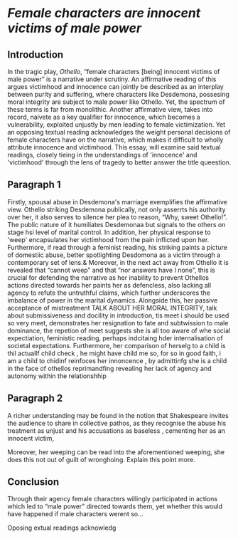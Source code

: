 # _Female characters are innocent victims of male power_

## Introduction

In the tragic play, _Othello_, &ldquo;female characters [being] innocent victims of male power&rdquo; is a narrative under scrutiny. An affirmative reading of this argues victimhood and innocence can jointly be described as an interplay between purity and suffering, where characters like Desdemona, possesing moral integrity are subject to male power like Othello. Yet, the spectrum of these terms is far from monolithic. Another affirmative view, takes into record, naivete as a key qualifier for innocence, which becomes a vulnerability, exploited unjustly by men leading to female victimization. Yet an opposing textual reading acknowledges the weight personal decisions of female characters have on the narrative, which makes it difficult to wholly attribute innocence and victimhood. This essay, will examine said textual readings, closely tieing in the understandings of &apos;innocence&apos; and &apos;victimhood&apos; through the lens of tragedy to better answer the title queestion.

## Paragraph 1

Firstly, spousal abuse in Desdemona's marriage exemplifies the affirmative view. Othello striking Desdemona publically, not only asserrts his authority over her, it also serves to silence her plea to reason, &ldquo;Why, sweet Othello!&rdquo;. The public nature of it humiliates Desdemonaa but signals to the others on stage hsi level of marital control. In addition, her physical response to &apos;weep&apos; encapsulates her victimhood from the pain inflicted upon her. Furthermore, if read through a feminist reading, his striking paints a picture of domestiic abuse, better spotlighting Desdomona as a victim through a contemporary set of lens.& 
Moreover, in the next act away from Othello it is revealed that &ldquo;cannot weep&rdquo; and that &ldquo;nor answers have I none&rdquo;, this is crucial for defending the narrative as her inability to prevent Othellos actions directed towards her paints her as defencless, also lacking all agency to refute the untruthful claims, which further underscores the imbalance of power in the marital dynamics. Alongside this, her passive acceptance of mistreatment TALK ABOUT HER MORAL INTEGRITY, talk about submissiveness and docility in introduction, tis meet i should be used so very meet, demonstrates her resignation to fate and subtwission to male dominance, the repetion of meet suggests she is all too aware of whe social expectiation, feministic reading, perhaps indcitaing hder internalisation of societal expectations. Furthermore, her comparison of herselg to a child is thil actuallf child check , he might have child me so, for so in good faith, i am a child to chidinf reinfoces her innoncence , by admittinfg she is a child in the face of othellos reprimandfing revealing her lack of agency and autonomy within the relationshhip








## Paragraph 2
A richer understanding may be found in the notion that Shakespeare invites the audience to share in collective pathos, as they recognise the abuse his treatment  as unjust and his accusations as baseless , cementing her as an innocent victim, 

Moreover, her weeping can be read into the aforementioned weeping, she does this not out of guilt of wronghoing. Explain this point more.

## Conclusion

Through their agency female characters willingly participated in actions which led to &ldquo;male power&rdquo; directed towards them, yet whether this would have happened if male characters werent so...

Oposing extual readings acknowledg 





